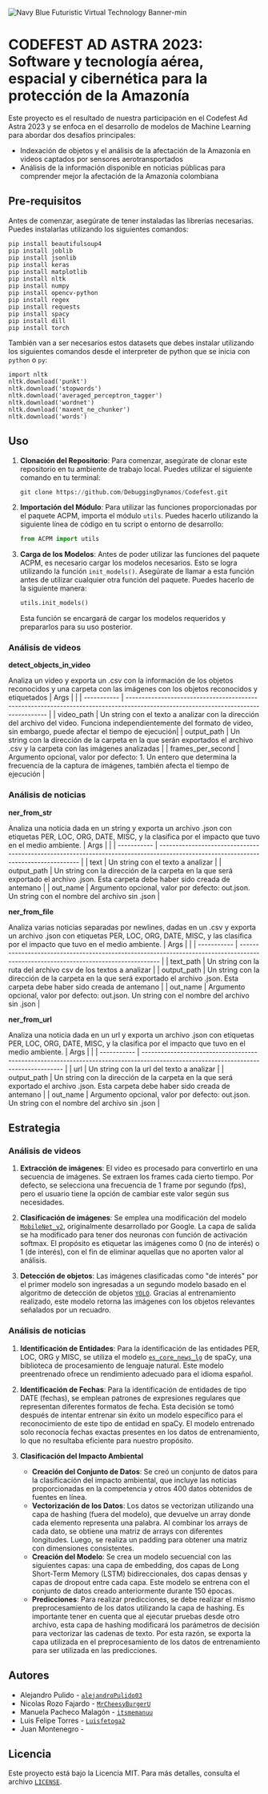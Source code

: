 ![Navy Blue Futuristic Virtual Technology Banner-min](https://github.com/DebuggingDynamos/Codefest/assets/98624209/c1d5253c-7dab-46eb-8893-2d69c31406c8)

# CODEFEST AD ASTRA 2023: Software y tecnología aérea, espacial y cibernética para la protección de la Amazonía
Este proyecto es el resultado de nuestra participación en el Codefest Ad Astra 2023 y se enfoca en el desarrollo de modelos de Machine Learning para abordar dos desafíos principales: 
- Indexación de objetos y el análisis de la afectación de la Amazonía en videos captados por sensores aerotransportados
- Análisis de la información disponible en noticias públicas para comprender mejor la afectación de la Amazonía colombiana
## Pre-requisitos
Antes de comenzar, asegúrate de tener instaladas las librerías necesarias. Puedes instalarlas utilizando los siguientes comandos:
~~~~
pip install beautifulsoup4
pip install joblib
pip install jsonlib
pip install keras
pip install matplotlib
pip install nltk
pip install numpy
pip install opencv-python
pip install regex
pip install requests
pip install spacy
pip install dill
pip install torch
~~~~

También van a ser necesarios estos datasets que debes instalar utilizando los siguientes comandos desde el interpreter de python que se inicia con `python` o `py`:
~~~~
import nltk
nltk.download('punkt')
nltk.download('stopwords')
nltk.download('averaged_perceptron_tagger')
nltk.download('wordnet')
nltk.download('maxent_ne_chunker')
nltk.download('words')
~~~~

## Uso
1. **Clonación del Repositorio**: Para comenzar, asegúrate de clonar este repositorio en tu ambiente de trabajo local. Puedes utilizar el siguiente comando en tu terminal:
   ```python
   git clone https://github.com/DebuggingDynamos/Codefest.git
   ```
 

2. **Importación del Módulo**: Para utilizar las funciones proporcionadas por el paquete ACPM, importa el módulo `utils`. Puedes hacerlo utilizando la siguiente línea de código en tu script o entorno de desarrollo:
   ```python
   from ACPM import utils
   ```

3. **Carga de los Modelos**: Antes de poder utilizar las funciones del paquete ACPM, es necesario cargar los modelos necesarios. Esto se logra utilizando la función `init_models()`. Asegúrate de llamar a esta función antes de utilizar cualquier otra función del paquete. Puedes hacerlo de la siguiente manera:
   ```python
   utils.init_models()
   ```
   Esta función se encargará de cargar los modelos requeridos y prepararlos para su uso posterior.
### Análisis de videos
**detect_objects_in_video**

Analiza un video y exporta un .csv con la información de los objetos reconocidos y una carpeta con las imágenes con los objetos reconocidos y etiquetados
| Args        |                                                                                                                                    |
| ----------- | ----------------------------------------------------------------------------------------------------------------------------------- |
| video_path  | Un string con el texto a analizar con la dirección del archivo del video. Funciona independientemente del formato de video, sin embargo, puede afectar el tiempo de ejecución|
| output_path | Un string con la dirección de la carpeta en la que serán exportados el archivo .csv y la carpeta con las imágenes analizadas |
| frames_per_second    | Argumento opcional, valor por defecto: 1. Un entero que determina la frecuencia de la captura de imágenes, también afecta el tiempo de ejecución        |
### Análisis de noticias
**ner_from_str**

Analiza una noticia dada en un string y exporta un archivo .json con etiquetas PER, LOC, ORG, DATE, MISC, y la clasifica por el impacto que tuvo en el medio ambiente.
| Args        |                                                                                                                                    |
| ----------- | ----------------------------------------------------------------------------------------------------------------------------------- |
| text        | Un string con el texto a analizar                                                                                                   |
| output_path | Un string con la dirección de la carpeta en la que será exportado el archivo .json. Esta carpeta debe haber sido creada de antemano |
| out_name    | Argumento opcional, valor por defecto: out.json. Un string con el nombre del archivo sin .json                                                                       |
<br />

**ner_from_file**

Analiza varias noticias separadas por newlines, dadas en un .csv y exporta un archivo .json con etiquetas PER, LOC, ORG, DATE, MISC, y las clasifica por el impacto que tuvo en el medio ambiente.
| Args        |                                                                                                                                    |
| ----------- | ----------------------------------------------------------------------------------------------------------------------------------- |
| text_path        | Un string con la ruta del archivo csv de los textos a analizar                                                                                                   |
| output_path | Un string con la dirección de la carpeta en la que será exportado el archivo .json. Esta carpeta debe haber sido creada de antemano |
| out_name    | Argumento opcional, valor por defecto: out.json. Un string con el nombre del archivo sin .json                                                                       |
<br />

**ner_from_url**

Analiza una noticia dada en un url y exporta un archivo .json con etiquetas PER, LOC, ORG, DATE, MISC, y la clasifica por el impacto que tuvo en el medio ambiente.
| Args        |                                                                                                                                    |
| ----------- | ----------------------------------------------------------------------------------------------------------------------------------- |
| url        | Un string con la url del texto a analizar                                                                                                   |
| output_path | Un string con la dirección de la carpeta en la que será exportado el archivo .json. Esta carpeta debe haber sido creada de antemano |
| out_name    | Argumento opcional, valor por defecto: out.json. Un string con el nombre del archivo sin .json                                                                       |
## Estrategia
### Análisis de videos
1. **Extracción de imágenes**: El video es procesado para convertirlo en una secuencia de imágenes. Se extraen los frames cada cierto tiempo. Por defecto, se selecciona una frecuencia de 1 frame por segundo (fps), pero el usuario tiene la opción de cambiar este valor según sus necesidades.

2. **Clasificación de imágenes**: Se emplea una modificación del modelo [`MobileNet_v2`](https://tfhub.dev/google/tf2-preview/mobilenet_v2/feature_vector/4), originalmente desarrollado por Google. La capa de salida se ha modificado para tener dos neuronas con función de activación softmax. El propósito es etiquetar las imágenes como 0 (no de interés) o 1 (de interés), con el fin de eliminar aquellas que no aporten valor al análisis.

3. **Detección de objetos**: Las imágenes clasificadas como "de interés" por el primer modelo son ingresadas a un segundo modelo basado en el algoritmo de detección de objetos [`YOLO`](https://github.com/ultralytics/yolov5/wiki/Train-Custom-Data). Gracias al entrenamiento realizado, este modelo retorna las imágenes con los objetos relevantes señalados por un recuadro.
### Análisis de noticias
1. **Identificación de Entidades**: Para la identificación de las entidades PER, LOC, ORG y MISC, se utiliza el modelo [`es_core_news_lg`](https://spacy.io/models/es#es_core_news_lg) de spaCy, una biblioteca de procesamiento de lenguaje natural. Este modelo preentrenado ofrece un rendimiento adecuado para el idioma español.

2. **Identificación de Fechas**: Para la identificación de entidades de tipo DATE (fechas), se emplean patrones de expresiones regulares que representan diferentes formatos de fecha. Esta decisión se tomó después de intentar entrenar sin éxito un modelo específico para el reconocimiento de este tipo de entidad en spaCy. El modelo entrenado solo reconocía fechas exactas presentes en los datos de entrenamiento, lo que no resultaba eficiente para nuestro propósito.

3. **Clasificación del Impacto Ambiental**
    - **Creación del Conjunto de Datos**: Se creó un conjunto de datos para la clasificación del impacto ambiental, que incluye las noticias proporcionadas en la competencia y otros 400 datos obtenidos de fuentes en línea.
    - **Vectorización de los Datos**: Los datos se vectorizan utilizando una capa de hashing (fuera del modelo), que devuelve un array donde cada elemento representa una palabra. Al combinar los arrays de cada dato, se obtiene una matriz de arrays con diferentes longitudes. Luego, se realiza un padding para obtener una matriz con dimensiones consistentes.
    - **Creación del Modelo**: Se crea un modelo secuencial con las siguientes capas: una capa de embedding, dos capas de Long Short-Term Memory (LSTM) bidireccionales, dos capas densas y capas de dropout entre cada capa. Este modelo se entrena con el conjunto de datos creado anteriormente durante 150 épocas.
    - **Predicciones**: Para realizar predicciones, se debe realizar el mismo preprocesamiento de los datos utilizando la capa de hashing. Es importante tener en cuenta que al ejecutar pruebas desde otro archivo, esta capa de hashing modificará los parámetros de decisión para vectorizar las cadenas de texto. Por esta razón, se exporta la capa utilizada en el preprocesamiento de los datos de entrenamiento para ser utilizada en las predicciones.
## Autores
- Alejandro Pulido - [`alejandroPulido03`](https://github.com/alejandroPulido03)
- Nicolas Rozo Fajardo - [`MrCheesyBurgerU`](https://github.com/MrCheesyBurgerU)
- Manuela Pacheco Malagón - [`itsmemanuu`](https://github.com/itsmemanuu)
- Luis Felipe Torres - [`Luisfetoga2`](https://github.com/Luisfetoga2)
- Juan Montenegro - 
## Licencia
Este proyecto está bajo la Licencia MIT. Para más detalles, consulta el archivo [`LICENSE`](https://github.com/DebuggingDynamos/Codefest/blob/main/LICENSE).
